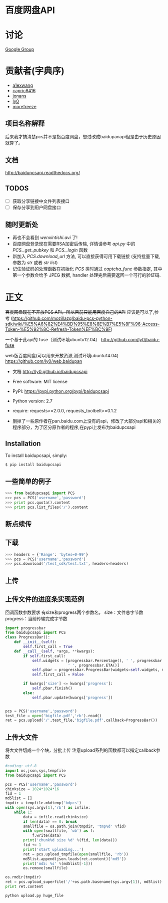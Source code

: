 百度网盘API
====================================

讨论
======
[Google Group](https://groups.google.com/forum/#!forum/baidupcsapi)

贡献者(字典序)
======
* [a1exwang](https://github.com/a1exwang)
* [capric8416](https://github.com/a1exwang)
* [jonans](https://github.com/jonans)
* [ly0](https://github.com/ly0)
* [morefreeze](https://github.com/morefreeze)

项目名称解释
-----------
后来我才搞清楚pcs并不是指百度网盘，想过改成baidupanapi但是由于历史原因就算了。

文档
-----------
http://baidupcsapi.readthedocs.org/

TODOS
------
* [ ] 获取分享链接中文件列表接口
* [ ] 保存分享到用户网盘接口

随时更新处
-----------

* 再也不会看到 *wenxintishi.avi* 了!
* 百度网盘登录现在需要RSA加密后传输, 详情请参考 *api.py* 中的 *PCS._get_pubkey* 和 *PCS._login* 函数
* 新加入 *PCS.download_url* 方法, 可以直接获得可用下载链接 (支持批量下载, 参数为 *str* 或者 *str list*)
* 记住验证码的处理函数在初始化 *PCS* 类时通过 *captcha_func* 参数指定, 其中第一个参数会给予 JPEG 数据, handler 处理完后需要返回一个可行的验证码.


正文
======================

~~百度网盘现在不开放PCS API，所以目前只能用百度自己的API~~
应该是可以了,参考 (https://github.com/mozillazg/baidu-pcs-python-sdk/wiki/%E5%A6%82%E4%BD%95%E8%8E%B7%E5%8F%96-Access-Token-%E5%92%8C-Refresh-Token%EF%BC%9F)

一个基于此api的 fuse（测试环境ubuntu12.04）
http://github.com/ly0/baidu-fuse

web版百度网盘(可以用来开放资源,测试环境ubuntu14.04)
https://github.com/ly0/web.baidupan

* 文档 http://ly0.github.io/baidupcsapi
* Free software: MIT license
* PyPI: https://pypi.python.org/pypi/baidupcsapi
* Python version: 2.7
* require: requests>=2.0.0, requests_toolbelt>=0.1.2

* 删掉了一些原作者在pan.baidu.com上没有的api，修改了大部分api和相关的程序部分，为了区分原作者的程序,在pypi上发布为baidupcsapi


Installation
------------

To install baidupcsapi, simply:

```shell
$ pip install baidupcsapi
```

一些简单的例子
-----------
```python
>>> from baidupcsapi import PCS
>>> pcs = PCS('username','password')
>>> print pcs.quota().content
>>> print pcs.list_files('/').content
```

断点续传
-----------

下载
-------


```python
>>> headers = {'Range': 'bytes=0-99'}
>>> pcs = PCS('username','password')
>>> pcs.download('/test_sdk/test.txt', headers=headers)
```

上传
-------

上传文件的进度条实现范例
------

回调函数参数要求 有size和progress两个参数名，
		size：文件总字节数
		progress：当前传输完成字节数
		
```python
import progressbar
from baidupcsapi import PCS
class ProgressBar():
    def __init__(self):
        self.first_call = True
    def __call__(self, *args, **kwargs):
        if self.first_call:
            self.widgets = [progressbar.Percentage(), ' ', progressbar.Bar(marker=progressbar.RotatingMarker('>')),
                            ' ', progressbar.ETA()]
            self.pbar = progressbar.ProgressBar(widgets=self.widgets, maxval=kwargs['size']).start()
            self.first_call = False

        if kwargs['size'] <= kwargs['progress']:
            self.pbar.finish()
        else:
            self.pbar.update(kwargs['progress'])


pcs = PCS('username','password')
test_file = open('bigfile.pdf','rb').read()
ret = pcs.upload('/',test_file,'bigfile.pdf',callback=ProgressBar())
```

上传大文件
------

将大文件切成一个个块，分批上传
注意upload系列的函数都可以指定callback参数

```python
#coding: utf-8
import os,json,sys,tempfile
from baidupcsapi import PCS

pcs = PCS('username','password')
chinksize = 1024*1024*16
fid = 1
md5list = []
tmpdir = tempfile.mkdtemp('bdpcs')
with open(sys.argv[1],'rb') as infile:
    while 1:
        data = infile.read(chinksize)
        if len(data) == 0: break
        smallfile = os.path.join(tmpdir, 'tmp%d' %fid)
        with open(smallfile, 'wb') as f:
            f.write(data)
        print('chunk%d size %d' %(fid, len(data)))
        fid += 1
        print('start uploading...')
        ret = pcs.upload_tmpfile(open(smallfile, 'rb'))
        md5list.append(json.loads(ret.content)['md5'])
        print('md5: %s' %(md5list[-1]))
        os.remove(smallfile)

os.rmdir(tmpdir)
ret = pcs.upload_superfile('/'+os.path.basename(sys.argv[1]), md5list)
print ret.content
```

`python upload.py huge_file`

